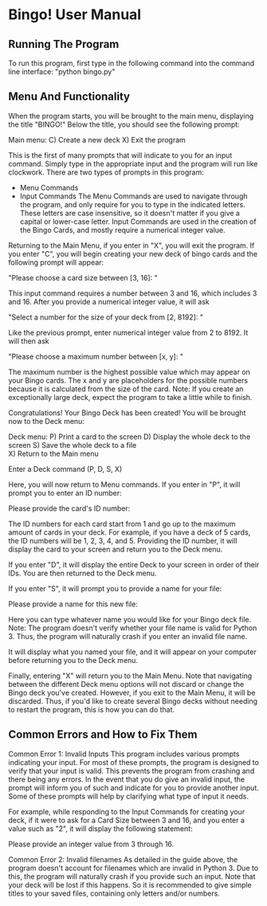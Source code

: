 # Bingo! User Manual

## Running The Program

To run this program, first type in the following command into the command line interface:
"python bingo.py"

## Menu And Functionality

When the program starts, you will be brought to the main menu, displaying the title "BINGO!"
Below the title, you should see the following prompt: 

Main menu: 
C) Create a new deck 
X) Exit the program

This is the first of many prompts that will indicate to you for an input command. Simply type in the appropriate input
and the program will run like clockwork. There are two types of prompts in this program: 
- Menu Commands
- Input Commands 
The Menu Commands are used to navigate through the program, and only require for you to type in the indicated 
letters. These letters are case insensitive, so it doesn't matter if you give a capital or lower-case letter. 
Input Commands are used in the creation of the Bingo Cards, and mostly require a numerical integer value. 

Returning to the Main Menu, if you enter in "X", you will exit the program.
If you enter "C", you will begin creating your new deck of bingo cards and the following prompt will appear: 

"Please choose a card size between [3, 16]: "

This input command requires a number between 3 and 16, which includes 3 and 16. 
After you provide a numerical integer value, it will ask 

"Select a number for the size of your deck from [2, 8192]: "

Like the previous prompt, enter numerical integer value from 2 to 8192. 
It will then ask

"Please choose a maximum number between [x, y]: "

The maximum number is the highest possible value which may appear on your Bingo cards. 
The x and y are placeholders for the possible numbers because it is calculated from the size of the card. 
Note: If you create an exceptionally large deck, expect the program to take a little while to finish. 

Congratulations! Your Bingo Deck has been created! You will be brought now to the Deck menu: 

Deck menu:
P) Print a card to the screen
D) Display the whole deck to the screen
S) Save the whole deck to a file       
X) Return to the Main menu

Enter a Deck command (P, D, S, X)

Here, you will now return to Menu commands. 
If you enter in "P", it will prompt you to enter an ID number:

Please provide the card's ID number: 

The ID numbers for each card start from 1 and go up to the maximum amount of cards in your deck. 
For example, if you have a deck of 5 cards, the ID numbers will be 1, 2, 3, 4, and 5. 
Providing the ID number, it will display the card to your screen and return you to the Deck menu. 

If you enter "D", it will display the entire Deck to your screen in order of their IDs.
You are then returned to the Deck menu.

If you enter "S", it will prompt you to provide a name for your file:

Please provide a name for this new file: 

Here you can type whatever name you would like for your Bingo deck file.
Note: The program doesn't verify whether your file name is valid for Python 3. Thus, the program will naturally crash
if you enter an invalid file name. 

It will display what you named your file, and it will appear on your computer before returning you to the Deck menu.

Finally, entering "X" will return you to the Main Menu. 
Note that navigating between the different Deck menu options will not discard or change the Bingo deck you've
created. 
However, if you exit to the Main Menu, it will be discarded. Thus, if you'd like to create several Bingo decks
without needing to restart the program, this is how you can do that. 

## Common Errors and How to Fix Them

Common Error 1: Invalid Inputs
This program includes various prompts indicating your input. For most of these prompts, the program is designed 
to verify that your input is valid. This prevents the program from crashing and there being any errors. In the event
that you do give an invalid input, the prompt will inform you of such and indicate for you to provide another input. 
Some of these prompts will help by clarifying what type of input it needs. 

For example, while responding to the Input Commands for creating your deck, 
if it were to ask for a Card Size between 3 and 16, and you enter a value such as "2", 
it will display the following statement: 

Please provide an integer value from 3 through 16.

Common Error 2: Invalid filenames
As detailed in the guide above, the program doesn't account for filenames which are invalid in Python 3. Due to this, 
the program will naturally crash if you provide such an input. Note that your deck will be lost if this happens. 
So it is recommended to give simple titles to your saved files, containing only letters and/or numbers. 






